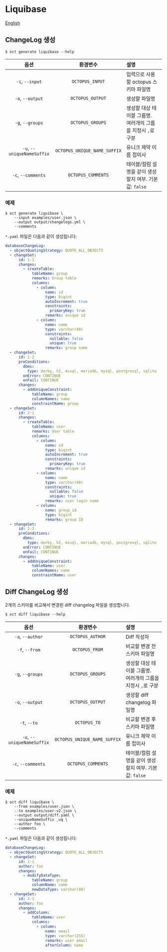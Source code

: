 # Liquibase

[English](../liquibase.md)

## ChangeLog 생성

```shell
$ oct generate liquibase --help
```

|            옵션            |           환경변수           | 설명                                                              |
| :------------------------: | :--------------------------: | :---------------------------------------------------------------- |
|      `-i`, `--input`       |       `OCTOPUS_INPUT`        | 입력으로 사용할 octopus 스키마 파일명                             |
|      `-o`, `--output`      |       `OCTOPUS_OUTPUT`       | 생성할 파일명                                                     |
|      `-g`, `--groups`      |       `OCTOPUS_GROUPS`       | 생성할 대상 테이블 그룹명.<br />여러개의 그룹을 지정시 `,`로 구분 |
| `-u`, `--uniqueNameSuffix` | `OCTOPUS_UNIQUE_NAME_SUFFIX` | 유니크 제약 이름 접미사                                           |
|     `-c`, `--comments`     |      `OCTOPUS_COMMENTS`      | 테이블/컬럼 설명을 같이 생성할지 여부. 기본값: `false`            |

### 예제

```shell
$ oct generate liquibase \
    --input examples/user.json \
    --output output/changelogs.yml \
    --comments
```

`*.yaml` 파일은 다음과 같이 생성됩니다:

```yaml
databaseChangeLog:
  - objectQuotingStrategy: QUOTE_ALL_OBJECTS
  - changeSet:
      id: 1-1
      changes:
        - createTable:
            tableName: group
            remarks: Group table
            columns:
              - column:
                  name: id
                  type: bigint
                  autoIncrement: true
                  constraints:
                    primaryKey: true
                  remarks: unique id
              - column:
                  name: name
                  type: varchar(40)
                  constraints:
                    nullable: false
                    unique: true
                  remarks: group name
  - changeSet:
      id: 1-2
      preConditions:
        dbms:
          type: derby, h2, mssql, mariadb, mysql, postgresql, sqlite
        onError: CONTINUE
        onFail: CONTINUE
      changes:
        - addUniqueConstraint:
            tableName: group
            columnNames: name
            constraintName: group
  - changeSet:
      id: 2-1
      changes:
        - createTable:
            tableName: user
            remarks: User table
            columns:
              - column:
                  name: id
                  type: bigint
                  autoIncrement: true
                  constraints:
                    primaryKey: true
                  remarks: unique id
              - column:
                  name: name
                  type: varchar(40)
                  constraints:
                    nullable: false
                    unique: true
                  remarks: user login name
              - column:
                  name: group_id
                  type: bigint
                  remarks: group ID
  - changeSet:
      id: 2-2
      preConditions:
        dbms:
          type: derby, h2, mssql, mariadb, mysql, postgresql, sqlite
        onError: CONTINUE
        onFail: CONTINUE
      changes:
        - addUniqueConstraint:
            tableName: user
            columnNames: name
            constraintName: user
```

## Diff ChangeLog 생성

2개의 스키마를 비교해서 변경된 diff changelog 파일을 생성합니다.

```shell
$ oct diff liquibase --help
```

|            옵션            |           환경변수           | 설명                                                              |
| :------------------------: | :--------------------------: | :---------------------------------------------------------------- |
|      `-a`, `--author`      |       `OCTOPUS_AUTHOR`       | Diff 작성자                                                       |
|       `-f`, `--from`       |        `OCTOPUS_FROM`        | 비교할 변경 전 스키마 파일명                                      |
|      `-g`, `--groups`      |       `OCTOPUS_GROUPS`       | 생성할 대상 테이블 그룹명.<br />여러개의 그룹을 지정시 `,`로 구분 |
|      `-o`, `--output`      |       `OCTOPUS_OUTPUT`       | 생성할 diff changelog 파일명                                      |
|        `-t`, `--to`        |         `OCTOPUS_TO`         | 비교할 변경 후 스키마 파일명                                      |
| `-u`, `--uniqueNameSuffix` | `OCTOPUS_UNIQUE_NAME_SUFFIX` | 유니크 제약 이름 접미사                                           |
|     `-c`, `--comments`     |      `OCTOPUS_COMMENTS`      | 테이블/컬럼 설명을 같이 생성할지 여부. 기본값: `false`            |

### 예제

```shell
$ oct diff liquibase \
    --from examples/user.json \
    --to examples/user-v2.json \
    --output output/diff.yaml \
    --uniqueNameSuffix _uq \
    --author foo \
    --comments
```

`*.yaml` 파일은 다음과 같이 생성됩니다:

```yaml
databaseChangeLog:
  - objectQuotingStrategy: QUOTE_ALL_OBJECTS
  - changeSet:
      id: 1-1
      author: foo
      changes:
        - modifyDataType:
            tableName: group
            columnName: name
            newDataType: varchar(80)
  - changeSet:
      id: 2-1
      author: foo
      changes:
        - addColumn:
            tableName: user
            columns:
              - column:
                  name: email
                  type: varchar(255)
                  remarks: user email
                  afterColumn: name
```
